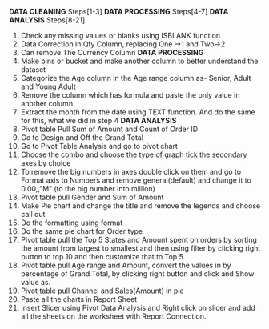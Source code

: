 **DATA CLEANING** Steps[1-3] **DATA PROCESSING** Steps[4-7] **DATA ANALYSIS** Steps[8-21]
1)	Check any missing values or blanks using ISBLANK function
2)	Data Correction in Qty Column, replacing One ->1 and Two->2
3)	Can remove The Currency Column
**DATA PROCESSING**
1)	Make bins or bucket and make another column to better understand the dataset
2)	Categorize the Age column in the Age range column as- Senior, Adult and Young Adult
3)	Remove the column which has formula and paste the only value in another column
4)	Extract the month from the date using TEXT function. And do the same for this, what we did in step 4
**DATA ANALYSIS** 
1)	Pivot table Pull Sum of Amount and Count of Order ID
2)	Go to Design and Off the Grand Total
3)	Go to Pivot Table Analysis and go to pivot chart
4)	Choose the combo and choose the type of graph tick the secondary axes by choice
5)	To remove the big numbers in axes double click on them and go to Format axis to Numbers and remove general(default) and change it to 0.00,,”M” (to the big number into million)
6)	Pivot table pull Gender and Sum of Amount
7)	Make Pie chart and change the title and remove the legends and choose call out 
8)	Do the formatting using format
9)	Do the same pie chart for Order type
10)	Pivot table pull the Top 5 States and Amount spent on orders by sorting the amount from largest to smallest and then using filter by clicking right button to top 10 and then customize that to Top 5.
11)	Pivot table pull Age range and Amount, convert the values in by percentage of Grand Total, by clicking right button and click and Show value as.
12)	Pivot table pull Channel and Sales(Amount) in pie
13)	Paste all the charts in Report Sheet
14)	Insert Slicer using Pivot Data Analysis and Right click on slicer and add all the sheets on the worksheet with Report Connection.
